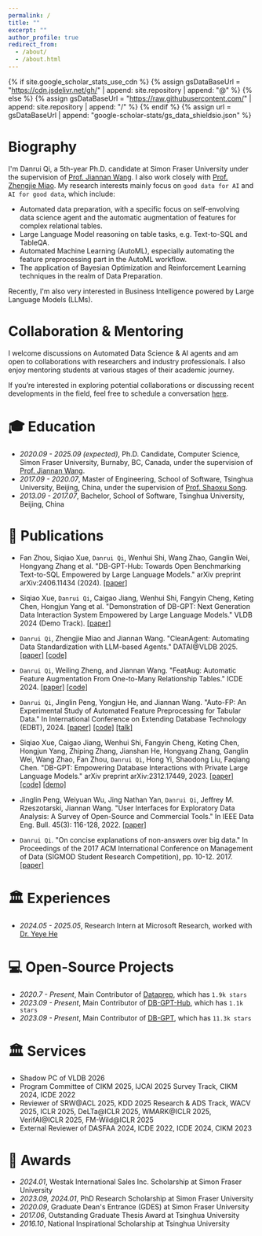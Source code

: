 ```yaml
---
permalink: /
title: ""
excerpt: ""
author_profile: true
redirect_from: 
  - /about/
  - /about.html
---
```


{% if site.google_scholar_stats_use_cdn %}
{% assign gsDataBaseUrl = "https://cdn.jsdelivr.net/gh/" | append: site.repository | append: "@" %}
{% else %}
{% assign gsDataBaseUrl = "https://raw.githubusercontent.com/" | append: site.repository | append: "/" %}
{% endif %}
{% assign url = gsDataBaseUrl | append: "google-scholar-stats/gs_data_shieldsio.json" %}

<span class='anchor' id='about-me'></span>
# Biography

I'm Danrui Qi, a 5th-year Ph.D. candidate at Simon Fraser University under the supervision of [Prof. Jiannan Wang](https://www.cs.sfu.ca/~jnwang/). I also work closely with [Prof. Zhengjie Miao](https://www.miaozhengjie.com/). My research interests mainly focus on `good data for AI` and `AI for good data`, which include:
- Automated data preparation, with a specific focus on self-envolving data science agent and the automatic augmentation of features for complex relational tables.
- Large Language Model reasoning on table tasks, e.g. Text-to-SQL and TableQA.
- Automated Machine Learning (AutoML), especially automating the feature preprocessing part in the AutoML workflow.
- The application of Bayesian Optimization and Reinforcement Learning techniques in the realm of Data Preparation.

Recently, I'm also very interested in Business Intelligence powered by Large Language Models (LLMs).

 <a href='https://scholar.google.com/citations?user=ah4B4xIAAAAJ'></a>

<span class='anchor' id='-xl'></span>

# Collaboration & Mentoring
I welcome discussions on Automated Data Science & AI agents and am open to collaborations with researchers and industry professionals. I also enjoy mentoring students at various stages of their academic journey.

If you’re interested in exploring potential collaborations or discussing recent developments in the field, feel free to schedule a conversation [here](https://calendly.com/qidanrui/30min).

# 🎓 Education
- *2020.09 - 2025.09 (expected)*, Ph.D. Candidate, Computer Science, Simon Fraser University, Burnaby, BC, Canada, under the supervision of [Prof. Jiannan Wang](https://www.cs.sfu.ca/~jnwang/).
- *2017.09 - 2020.07*, Master of Engineering, School of Software, Tsinghua University, Beijing, China, under the supervision of [Prof. Shaoxu Song](https://sxsong.github.io/).
- *2013.09 - 2017.07*, Bachelor, School of Software, Tsinghua University, Beijing, China
 
<span class='anchor' id='-lwzl'></span>

# 📝 Publications
- Fan Zhou, Siqiao Xue, `Danrui Qi`, Wenhui Shi, Wang Zhao, Ganglin Wei, Hongyang Zhang et al. "DB-GPT-Hub: Towards Open Benchmarking Text-to-SQL Empowered by Large Language Models." arXiv preprint arXiv:2406.11434 (2024). [[paper]](https://arxiv.org/pdf/2312.17449)
  
- Siqiao Xue, `Danrui Qi`, Caigao Jiang, Wenhui Shi, Fangyin Cheng, Keting Chen, Hongjun Yang et al. "Demonstration of DB-GPT: Next Generation Data Interaction System Empowered by Large Language Models." VLDB 2024 (Demo Track). [[paper]](https://arxiv.org/pdf/2404.10209)
  
- `Danrui Qi`, Zhengjie Miao and Jiannan Wang. "CleanAgent: Automating Data Standardization with LLM-based Agents." DATAI@VLDB 2025. [[paper]](https://arxiv.org/pdf/2403.08291) [[code]](https://github.com/sfu-db/CleanAgent) 
  
-	`Danrui Qi`, Weiling Zheng, and Jiannan Wang. "FeatAug: Automatic Feature Augmentation From One-to-Many Relationship Tables." ICDE 2024.
[[paper]](https://www.researchgate.net/publication/378927947_FeatAug_Automatic_Feature_Augmentation_From_One-to-Many_Relationship_Tables) [[code]](https://github.com/sfu-db/FeatAug) 

-	`Danrui Qi`, Jinglin Peng, Yongjun He, and Jiannan Wang. "Auto-FP: An Experimental Study of Automated Feature Preprocessing for Tabular Data." In International Conference on Extending Database Technology (EDBT), 2024.
[[paper]](https://arxiv.org/pdf/2310.02540.pdf) [[code]](https://github.com/qidanrui/Auto-FP) [[talk]](https://drive.google.com/file/d/12W-ABZ2umrGUabeFPjH4y1PEYSMGWOnt/view?usp=sharing)

- Siqiao Xue, Caigao Jiang, Wenhui Shi, Fangyin Cheng, Keting Chen, Hongjun Yang, Zhiping Zhang, Jianshan He, Hongyang Zhang, Ganglin Wei, Wang Zhao, Fan Zhou, `Danrui Qi`, Hong Yi, Shaodong Liu, Faqiang Chen. "DB-GPT: Empowering Database Interactions with Private Large Language Models." arXiv preprint arXiv:2312.17449, 2023. [[paper]](https://arxiv.org/pdf/2312.17449.pdf) [[code]](https://github.com/eosphoros-ai/DB-GPT) [[demo]]( https://www.youtube.com/watch?v=KYs4nTDzEhk) 

-	Jinglin Peng, Weiyuan Wu, Jing Nathan Yan, `Danrui Qi`, Jeffrey M. Rzeszotarski, Jiannan Wang. "User Interfaces for Exploratory Data Analysis: A Survey of Open-Source and Commercial Tools." In IEEE Data Eng. Bull. 45(3): 116-128, 2022.
[[paper]](http://sites.computer.org/debull/A22sept/p116.pdf) 

-	`Danrui Qi`. "On concise explanations of non-answers over big data." In Proceedings of the 2017 ACM International Conference on Management of Data (SIGMOD Student Research Competition), pp. 10-12. 2017.
[[paper]](https://dl.acm.org/doi/abs/10.1145/3055167.3055180)

<span class='anchor' id='-gzsx'></span>

# 🏛️ Experiences
- *2024.05 - 2025.05*, Research Intern at Microsoft Research, worked with [Dr. Yeye He](https://www.microsoft.com/en-us/research/people/yeyehe/)
  
# 💻 Open-Source Projects
- *2020.7 - Present*, Main Contributor of [Dataprep](https://github.com/sfu-db/dataprep), which has `1.9k stars`
- *2023.09 - Present*, Main Contributor of [DB-GPT-Hub](https://github.com/eosphoros-ai/DB-GPT-Hub), which has `1.1k stars`
- *2023.09 - Present*, Main Contributor of [DB-GPT](https://github.com/eosphoros-ai/DB-GPT), which has `11.3k stars`
  
<span class='anchor' id='-xshy'></span>

# 🏛️ Services
- Shadow PC of VLDB 2026
- Program Committee of CIKM 2025, IJCAI 2025 Survey Track, CIKM 2024, ICDE 2022
- Reviewer of SRW@ACL 2025, KDD 2025 Research & ADS Track, WACV 2025, ICLR 2025, DeLTa@ICLR 2025, WMARK@ICLR 2025, VerifAI@ICLR 2025, FM-Wild@ICLR 2025
- External Reviewer of DASFAA 2024, ICDE 2022, ICDE 2024, CIKM 2023

<span class='anchor' id='-ryjx'></span>

# 🏅 Awards
- *2024.01*, Westak International Sales Inc. Scholarship at Simon Fraser University
- *2023.09, 2024.01*, PhD Research Scholarship at Simon Fraser University 
- *2020.09*, Graduate Dean's Entrance (GDES) at Simon Fraser University 
- *2017.06*, Outstanding Graduate Thesis Award at Tsinghua University
- *2016.10*, National Inspirational Scholarship at Tsinghua University


